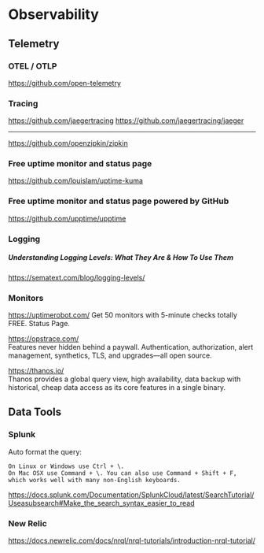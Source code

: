 # Observability

## Telemetry

### OTEL / OTLP

https://github.com/open-telemetry

### Tracing

https://github.com/jaegertracing
https://github.com/jaegertracing/jaeger

---

https://github.com/openzipkin/zipkin

### Free uptime monitor and status page

https://github.com/louislam/uptime-kuma

### Free uptime monitor and status page powered by GitHub

https://github.com/upptime/upptime

### Logging

##### Understanding Logging Levels: What They Are & How To Use Them

https://sematext.com/blog/logging-levels/

### Monitors

https://uptimerobot.com/
Get 50 monitors with 5-minute checks totally FREE.
Status Page.

https://opstrace.com/
<br>
Features never hidden behind a paywall. Authentication, authorization,
alert management, synthetics, TLS, and upgrades—all open source.

https://thanos.io/
<br>
Thanos provides a global query view, high availability,
data backup with historical, cheap data access as
its core features in a single binary.

## Data Tools

### Splunk

Auto format the query:

    On Linux or Windows use Ctrl + \.
    On Mac OSX use Command + \. You can also use Command + Shift + F, which works well with many non-English keyboards.

https://docs.splunk.com/Documentation/SplunkCloud/latest/SearchTutorial/Useasubsearch#Make_the_search_syntax_easier_to_read

### New Relic

https://docs.newrelic.com/docs/nrql/nrql-tutorials/introduction-nrql-tutorial/
